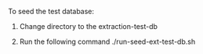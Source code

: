 To seed the test database:

1. Change directory to the extraction-test-db 

2. Run the following command 
./run-seed-ext-test-db.sh